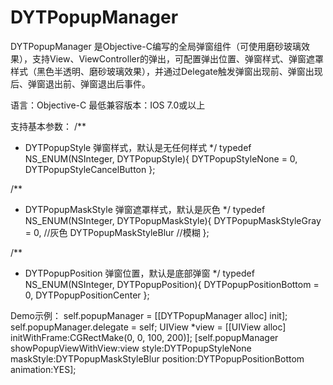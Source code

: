 # DYTPopupManager
DYTPopupManager 是Objective-C编写的全局弹窗组件（可使用磨砂玻璃效果），支持View、ViewController的弹出，可配置弹出位置、弹窗样式、弹窗遮罩样式（黑色半透明、磨砂玻璃效果），并通过Delegate触发弹窗出现前、弹窗出现后、弹窗退出前、弹窗退出后事件。

语言：Objective-C
最低兼容版本：IOS 7.0或以上

支持基本参数：
/**
 * DYTPopupStyle 弹窗样式，默认是无任何样式
 */
typedef NS_ENUM(NSInteger, DYTPopupStyle){
    DYTPopupStyleNone = 0,
    DYTPopupStyleCancelButton
};

/**
 * DYTPopupMaskStyle 弹窗遮罩样式，默认是灰色
 */
typedef NS_ENUM(NSInteger, DYTPopupMaskStyle){
    DYTPopupMaskStyleGray = 0, //灰色
    DYTPopupMaskStyleBlur //模糊
};

/**
 * DYTPopupPosition 弹窗位置，默认是底部弹窗
 */
typedef NS_ENUM(NSInteger, DYTPopupPosition){
    DYTPopupPositionBottom = 0,
    DYTPopupPositionCenter
};

Demo示例：
self.popupManager = [[DYTPopupManager alloc] init];
self.popupManager.delegate = self;
UIView *view = [[UIView alloc] initWithFrame:CGRectMake(0, 0, 100, 200)];
[self.popupManager showPopupViewWithView:view style:DYTPopupStyleNone maskStyle:DYTPopupMaskStyleBlur position:DYTPopupPositionBottom animation:YES];

